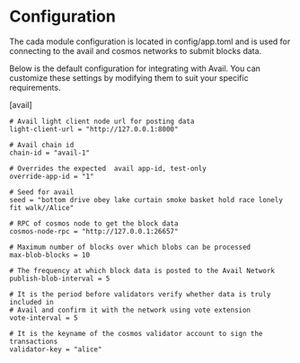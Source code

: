 # Configuration 

The cada module configuration is located in config/app.toml and is used for connecting to the avail and cosmos networks to submit blocks data.

Below is the default configuration for integrating with Avail. You can customize these settings by modifying them to suit your specific requirements.

[avail]

    # Avail light client node url for posting data
    light-client-url = "http://127.0.0.1:8000"

    # Avail chain id
    chain-id = "avail-1"

    # Overrides the expected  avail app-id, test-only
    override-app-id = "1"

    # Seed for avail
    seed = "bottom drive obey lake curtain smoke basket hold race lonely fit walk//Alice"

    # RPC of cosmos node to get the block data
    cosmos-node-rpc = "http://127.0.0.1:26657"

    # Maximum number of blocks over which blobs can be processed
    max-blob-blocks = 10

    # The frequency at which block data is posted to the Avail Network
    publish-blob-interval = 5

    # It is the period before validators verify whether data is truly included in
    # Avail and confirm it with the network using vote extension
    vote-interval = 5

    # It is the keyname of the cosmos validator account to sign the transactions
    validator-key = "alice"